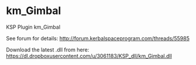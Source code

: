 km_Gimbal
=========

KSP Plugin km_Gimbal

See forum for details: http://forum.kerbalspaceprogram.com/threads/55985

Download the latest .dll from here: https://dl.dropboxusercontent.com/u/3061183/KSP_dll/km_Gimbal.dll